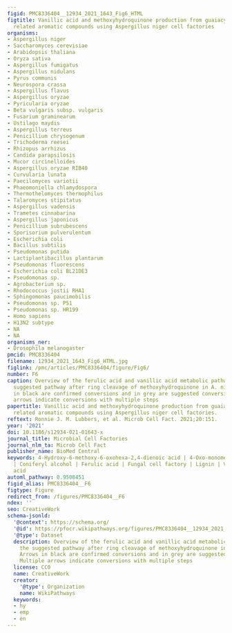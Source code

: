 ```yaml
---
figid: PMC8336404__12934_2021_1643_Fig6_HTML
figtitle: Vanillic acid and methoxyhydroquinone production from guaiacyl units and
  related aromatic compounds using Aspergillus niger cell factories
organisms:
- Aspergillus niger
- Saccharomyces cerevisiae
- Arabidopsis thaliana
- Oryza sativa
- Aspergillus fumigatus
- Aspergillus nidulans
- Pyrus communis
- Neurospora crassa
- Aspergillus flavus
- Aspergillus oryzae
- Pyricularia oryzae
- Beta vulgaris subsp. vulgaris
- Fusarium graminearum
- Ustilago maydis
- Aspergillus terreus
- Penicillium chrysogenum
- Trichoderma reesei
- Rhizopus arrhizus
- Candida parapsilosis
- Mucor circinelloides
- Aspergillus oryzae RIB40
- Curvularia lunata
- Paecilomyces variotii
- Phaeomoniella chlamydospora
- Thermothelomyces thermophilus
- Talaromyces stipitatus
- Aspergillus vadensis
- Trametes cinnabarina
- Aspergillus japonicus
- Penicillium subrubescens
- Sporisorium pulverulentum
- Escherichia coli
- Bacillus subtilis
- Pseudomonas putida
- Lactiplantibacillus plantarum
- Pseudomonas fluorescens
- Escherichia coli BL21DE3
- Pseudomonas sp.
- Agrobacterium sp.
- Rhodococcus jostii RHA1
- Sphingomonas paucimobilis
- Pseudomonas sp. P51
- Pseudomonas sp. HR199
- Homo sapiens
- H13N2 subtype
- NA
- NA
organisms_ner:
- Drosophila melanogaster
pmcid: PMC8336404
filename: 12934_2021_1643_Fig6_HTML.jpg
figlink: /pmc/articles/PMC8336404/figure/Fig6/
number: F6
caption: Overview of the ferulic acid and vanillic acid metabolic pathway and the
  suggested pathway after ring cleavage of methoxyhydroquinone in A. niger. Arrows
  in black are confirmed conversions and in grey are suggested conversions. Multiple
  arrows indicate conversions with multiple steps
papertitle: Vanillic acid and methoxyhydroquinone production from guaiacyl units and
  related aromatic compounds using Aspergillus niger cell factories.
reftext: Ronnie J. M. Lubbers, et al. Microb Cell Fact. 2021;20:151.
year: '2021'
doi: 10.1186/s12934-021-01643-x
journal_title: Microbial Cell Factories
journal_nlm_ta: Microb Cell Fact
publisher_name: BioMed Central
keywords: 4-Hydroxy-6-methoxy-6-oxohexa-2,4-dienoic acid | 4-Oxo-monomethyl adipate
  | Coniferyl alcohol | Ferulic acid | Fungal cell factory | Lignin | Vanillin | Veratic
  acid
automl_pathway: 0.9508451
figid_alias: PMC8336404__F6
figtype: Figure
redirect_from: /figures/PMC8336404__F6
ndex: ''
seo: CreativeWork
schema-jsonld:
  '@context': https://schema.org/
  '@id': https://pfocr.wikipathways.org/figures/PMC8336404__12934_2021_1643_Fig6_HTML.html
  '@type': Dataset
  description: Overview of the ferulic acid and vanillic acid metabolic pathway and
    the suggested pathway after ring cleavage of methoxyhydroquinone in A. niger.
    Arrows in black are confirmed conversions and in grey are suggested conversions.
    Multiple arrows indicate conversions with multiple steps
  license: CC0
  name: CreativeWork
  creator:
    '@type': Organization
    name: WikiPathways
  keywords:
  - hy
  - emp
  - en
---
```


